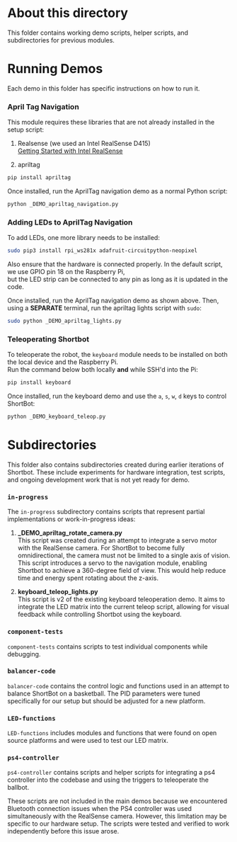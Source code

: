 # About this directory
This folder contains working demo scripts, helper scripts, and subdirectories for previous modules.

# Running Demos
Each demo in this folder has specific instructions on how to run it.

### April Tag Navigation
This module requires these libraries that are not already installed in the setup script:

1. Realsense (we used an Intel RealSense D415)  
   [Getting Started with Intel RealSense](https://www.intelrealsense.com/get-started-depth-camera/)

2. apriltag
```bash
pip install apriltag
```

Once installed, run the AprilTag navigation demo as a normal Python script:
```bash
python _DEMO_apriltag_navigation.py
```

### Adding LEDs to AprilTag Navigation
To add LEDs, one more library needs to be installed:
```bash
sudo pip3 install rpi_ws281x adafruit-circuitpython-neopixel
```

Also ensure that the hardware is connected properly. In the default script, we use GPIO pin 18 on the Raspberry Pi,  
but the LED strip can be connected to any pin as long as it is updated in the code.

Once installed, run the AprilTag navigation demo as shown above. Then, using a **SEPARATE** terminal, run the apriltag lights script with `sudo`:
```bash
sudo python _DEMO_apriltag_lights.py
```

### Teleoperating Shortbot
To teleoperate the robot, the `keyboard` module needs to be installed on both the local device and the Raspberry Pi.  
Run the command below both locally **and** while SSH'd into the Pi:
```bash
pip install keyboard
```

Once installed, run the keyboard demo and use the `a`, `s`, `w`, `d` keys to control ShortBot:
```bash
python _DEMO_keyboard_teleop.py
```

# Subdirectories
This folder also contains subdirectories created during earlier iterations of Shortbot. These include experiments for hardware integration, test scripts, and ongoing development work that is not yet ready for demo.

### `in-progress`
The `in-progress` subdirectory contains scripts that represent partial implementations or work-in-progress ideas:

1. **_DEMO_apriltag_rotate_camera.py**  
   This script was created during an attempt to integrate a servo motor with the RealSense camera. For ShortBot to become fully omnidirectional,
   the camera must not be limited to a single axis of vision. This script introduces a servo to the navigation module, enabling Shortbot to
   achieve a 360-degree field of view. This would help reduce time and energy spent rotating about the z-axis.

2. **keyboard_teleop_lights.py**  
   This script is v2 of the existing keyboard teleoperation demo. It aims to integrate the LED matrix into the current teleop script,
    allowing for visual feedback while controlling Shortbot using the keyboard.

### `component-tests`
`component-tests` contains scripts to test individual components while debugging.

### `balancer-code`
`balancer-code` contains the control logic and functions used in an attempt to balance ShortBot on a basketball. 
The PID parameters were tuned specifically for our setup but should be adjusted for a new platform.

### `LED-functions`
`LED-functions` includes modules and functions that were found on open source platforms and were used to test our LED matrix.

### `ps4-controller`
`ps4-controller` contains scripts and helper scripts for integrating a ps4 controller into the codebase and using the triggers to teleoperate the ballbot. 

These scripts are not included in the main demos because we encountered Bluetooth connection issues when the PS4 controller was used simultaneously with the RealSense camera. 
However, this limitation may be specific to our hardware setup. The scripts were tested and verified to work independently before this issue arose.
